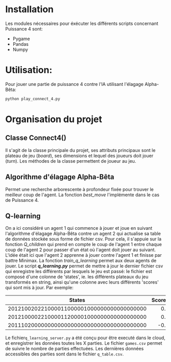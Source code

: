 # Installation
Les modules nécessaires pour éxécuter les différents scripts concernant Puissance 4 sont:
* Pygame
* Pandas
* Numpy

# Utilisation:
Pour jouer une partie de puissance 4 contre l'IA utilisant l'élagage Alpha-Bêta:
```python
python play_connect_4.py
```

# Organisation du projet
## Classe Connect4()
Il s'agit de la classe principale du projet, ses attributs principaux sont le plateau de jeu (_board_), ses dimensions et lequel des joueurs doit jouer (_turn_). Les méthodes de la classe permettent de joueur au jeu.

## Algorithme d'élagage Alpha-Bêta
Permet une recherche arborescente à profondeur fixée pour trouver le meilleur coup de l'agent. La fonction _best_move_ l'implémente dans le cas de Puissance 4.

## Q-learning
On a ici considéré un agent 1 qui commence à jouer et joue en suivant l'algorithme d'élagage Alpha-Bêta contre un agent 2 qui actualise sa table de données stockée sous forme de fichier csv. Pour cela, il s'appuie sur la fonction _Q_children_ qui prend en compte le coup de l'agent 1 entre chaque coup de l'agent 2 pour passer d'un état où l'agent doit jouer au suivant. L'idée était ici que l'agent 2 apprenne à jouer contre l'agent 1 et finisse par battre Minimax.
La fonction _train_q_learning_ permet aux deux agents de jouer. Le script **_q_learning.py_** permet de mettre à jour le dernier fichier csv qui enregistre les différents par lesquels le jeu est passé: le fichier est composé d'une colonne de 'states', ie. les différents plateaux du jeu transformés en string, ainsi qu'une colonne avec leurs différents 'scores' qui sont mis à jour. Par exemple:

| States | Scores |
| ----- | -----: |
|201210020221000011000001000000000000000000|0.3|
|201210000221000011200001000000000000000000|0.1|
|201110200000000000000000000000000000000000|-0.7|

Le fichier`q_learning_server.py` a été conçu pour être executé dans le cloud, et enregistrer les données toutes les X parties. Le fichier `games.csv` permet de suivre le nombre de parties effectuées. Les dernières données accessibles des parties sont dans le fichier `q_table.csv`.

